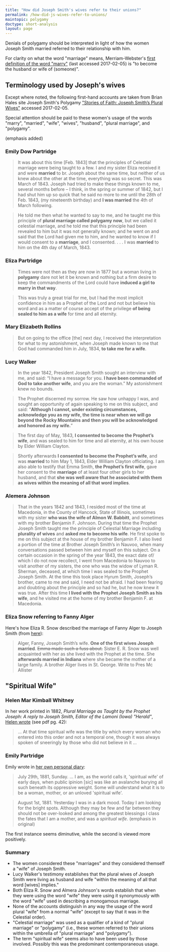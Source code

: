 ```yaml
---
title: "How did Joseph Smith's wives refer to their unions?"
permalink: /how-did-js-wives-refer-to-unions/
maintopic: polygamy
doctype: short-analysis
layout: page
---
```


Denials of polygamy should be interpreted in light of how the women Joseph Smith married referred to their relationship with him.

For clarity on what the word "marriage" means, Merriam-Webster's [first definition of the
word "marry"](https://www.merriam-webster.com/dictionary/marry) (last accessed 2017-02-05) is "to become the husband or wife of (someone)".

## Terminology used by Joseph's wives

Except where noted, the following first-hand accounts are taken from Brian Hales site Joseph Smith's Polygamy ["Stories of Faith: Joseph Smith’s Plural Wives"](http://josephsmithspolygamy.org/stories-of-faith-joseph-smiths-plural-wives/) accessed 2017-02-05.

Special attention should be paid to these women's usage of the words "marry", "married", "wife", "wives", "husband", "plural marriage", and "polygamy".

(emphasis added)

### Emily Dow Partridge

> It was about this time [Feb. 1843] that the principles of Celestial marriage were being taught to a few.  I and my sister Eliza received it and were **married** to br. Joseph about the same time, but neither of us knew about the other at the time, everything was so secret. This was March of 1843. Joseph had tried to make these things known to me, several months before – I think, in the spring or summer of 1842, but I had shut him up so quick that he said no more to me until the 28th of Feb. 1843, (my nineteenth birthday) and **I was married** the 4th of March following.

> He told me then what he wanted to say to me, and he taught me this principle of **plural marriage called polygamy now**, but we called it celestial marriage, and he told me that this principle had been revealed to him but it was not generally known; and he went on and said that the Lord had given me to him, and he wanted to know if I would consent to a **marriage**, and I consented. . . . I was **married** to him on the 4th day of March, 1843.

### Eliza Partridge

> Times were not then as they are now in 1877 but a woman living in **polygamy** dare not let it be known and nothing but a firm desire to keep the commandments of the Lord could have **induced a girl to marry in that way**.

> This was truly a great trial for me, but I had the most implicit confidence in him as a Prophet of the Lord and not but believe his word and as a matter of course accept of the privilege **of being sealed to him as a wife** for time and all eternity.

### Mary Elizabeth Rollins

> But on going to the office [the] next day, I received the interpretation for what to my astonishment, when Joseph made known to me that God had commanded him in July, 1834, **to take me for a wife**.

### Lucy Walker

> In the year 1842, President Joseph Smith sought an interview with me, and said: “I have a message for you. **I have been commanded of God to take another wife**, and you are the woman.” My astonishment knew no bounds.

> The Prophet discerned my sorrow. He saw how unhappy I was, and sought an opportunity of again speaking to me on this subject, and said: “**Although I cannot, under existing circumstances, acknowledge you as my wife, the time is near when we will go beyond the Rocky Mountains and then you will be acknowledged and honored as my wife.**”

> The first day of May, 1843, **I consented to become the Prophet’s wife**, and was sealed to him for time and all eternity, at his own house by Elder William Clayton.

> Shortly afterwards **I consented to become the Prophet’s wife**, and was **married** to him May 1, 1843, Elder William Clayton officiating. I am also able to testify that Emma Smith, **the Prophet’s first wife**, gave her consent to the **marriage** of at least four other girls to her husband, and that **she was well aware that he associated with them as wives within the meaning of all that word implies**.

### Alemera Johnson

> That in the years 1842 and 1843, I resided most of the time at Macedonia, in the County of Hancock, State of Illinois, sometimes with my sister **who was the wife of Almon W. Babbitt**, and sometimes with my brother Benjamin F. Johnson. During that time the Prophet Joseph Smith taught me the principle of Celestial Marriage including **plurality of wives** and **asked me to become his wife**. He first spoke to me on this subject at the house of my brother Benjamin F. I also lived a portion of the time at Brother Joseph Smith’s in Nauvoo, when many conversations passed between him and myself on this subject. On a certain occasion in the spring of the year 1843, the exact date of/ which I do not now recollect, I went from Macedonia to Nauvoo to visit another of my sisters, the one who was the widow of Lyman R. Sherman, deceased, at which time I was sealed to the Prophet Joseph Smith. At the time this took place Hyrum Smith, Joseph’s brother, came to me and said, I need not be afraid. I had been fearing and doubting about the principle and so had he, but he now knew it was true. After this time **I lived with the Prophet Joseph Smith as his wife**, and he visited me at the home of my brother Benjamin F. at Macedonia.

### Eliza Snow referring to Fanny Alger

Here's how Eliza R. Snow described the marriage of Fanny Alger to Joseph Smith (from [here](http://josephsmithspolygamy.org/andrew-jenson-papers-document-10/)):

> Alger, Fanny, Joseph Smith’s wife. **One of the first wives Joseph married**. ~~Emma made such a fuss about.~~ Sister E. R. Snow was well acquainted with her as she lived with the Prophet at the time. She **afterwards married in Indiana** where she became the mother of a large family. A brother Alger lives in St. George. Write to Pres Mc Allister

## "Spiritual Wife"

### Helen Mar Kimball Whitney

In her work printed in 1882, *Plural Marriage as Taught by the Prophet Joseph:
A reply to Joseph Smith, Editor of the Lamoni (Iowa) "Herald"*, [Helen
wrote](https://mormonpolygamydocuments.org/wp-content/uploads/2014/12/JSP_Book_68.pdf)
(see pdf pg. 42):

> ... At that time spiritual wife was the title by which every woman who
> entered into this order and not a temporal one, though it was always spoken
> of sneeringly by those who did not believe in it ...

### Emily Partridge

Emily wrote in [her own personal diary](http://mormonpolygamydocuments.org/wp-content/uploads/2014/12/JS0412.doc):

> July 29th, 1881, Sunday. ... I am, as the world calls it, 'spiritual wife' of early days, when public ipinion [sic] was like an avalanche burying all such beneath its oppressive weight.  Some will understand what it is to be a woman, mother, or an unloved 'spiritual wife'.

> August 1st, 1881.   Yesterday I was in a dark mood.  Today I am looking for the bright spots.  Although they may be few and far between they should not be over-looked and among the greatest blessings I class the fates that I am a mother, and was a _spiritual wife_. (emphasis in original)

The first instance seems diminutive, while the second is viewed more positively.

### Summary

* The women considered these "marriages" and they considered themself a "wife" of Joseph Smith.
* Lucy Walker's testimony establishes that the plural wives of Joseph Smith were living as husband and wife "within the meaning of all that word [wives] implies."
* Both Eliza R. Snow and Almera Johnson's words establish that when they were using the word "wife" they were using it synonymously with the word "wife" used in describing a monogamous marriage.
* None of the accounts distinguish in any way the usage of the word plural "wife" from a normal "wife" (except to say that it was in the Celestial order).
* "Celestial marriage" was used as a qualifier of a kind of "plural marriage" or "polygamy" (i.e., these women referred to their unions within the umbrella of "plural marriage" and "polygamy").
* The term "spiritual wife" seems also to have been used by those involved.  Possibly this was the predominant contemporaneous usage.
